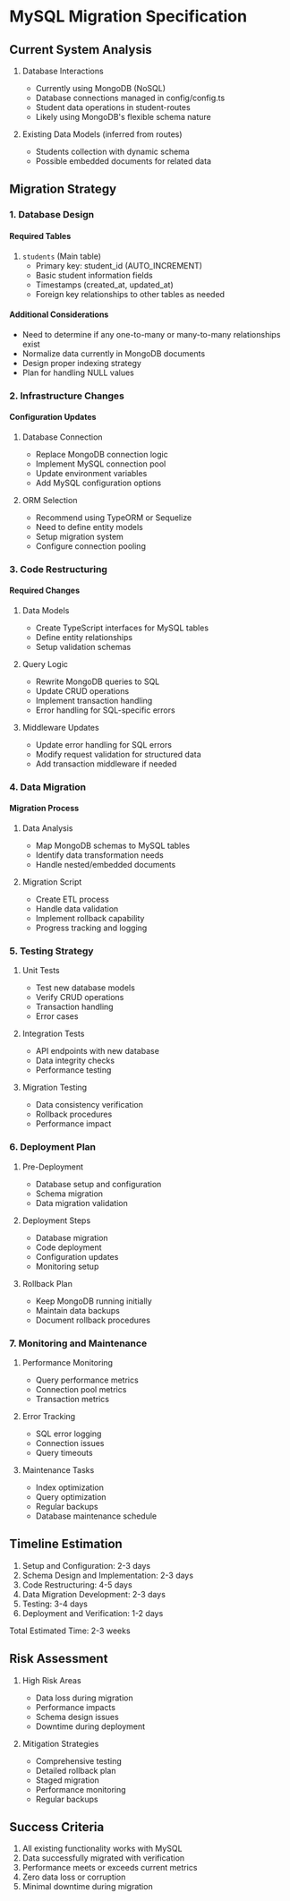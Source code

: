 # MySQL Migration Specification

## Current System Analysis

1. Database Interactions

   - Currently using MongoDB (NoSQL)
   - Database connections managed in config/config.ts
   - Student data operations in student-routes
   - Likely using MongoDB's flexible schema nature

2. Existing Data Models (inferred from routes)
   - Students collection with dynamic schema
   - Possible embedded documents for related data

## Migration Strategy

### 1. Database Design

#### Required Tables

1. `students` (Main table)
   - Primary key: student_id (AUTO_INCREMENT)
   - Basic student information fields
   - Timestamps (created_at, updated_at)
   - Foreign key relationships to other tables as needed

#### Additional Considerations

- Need to determine if any one-to-many or many-to-many relationships exist
- Normalize data currently in MongoDB documents
- Design proper indexing strategy
- Plan for handling NULL values

### 2. Infrastructure Changes

#### Configuration Updates

1. Database Connection

   - Replace MongoDB connection logic
   - Implement MySQL connection pool
   - Update environment variables
   - Add MySQL configuration options

2. ORM Selection
   - Recommend using TypeORM or Sequelize
   - Need to define entity models
   - Setup migration system
   - Configure connection pooling

### 3. Code Restructuring

#### Required Changes

1. Data Models

   - Create TypeScript interfaces for MySQL tables
   - Define entity relationships
   - Setup validation schemas

2. Query Logic

   - Rewrite MongoDB queries to SQL
   - Update CRUD operations
   - Implement transaction handling
   - Error handling for SQL-specific errors

3. Middleware Updates
   - Update error handling for SQL errors
   - Modify request validation for structured data
   - Add transaction middleware if needed

### 4. Data Migration

#### Migration Process

1. Data Analysis

   - Map MongoDB schemas to MySQL tables
   - Identify data transformation needs
   - Handle nested/embedded documents

2. Migration Script
   - Create ETL process
   - Handle data validation
   - Implement rollback capability
   - Progress tracking and logging

### 5. Testing Strategy

1. Unit Tests

   - Test new database models
   - Verify CRUD operations
   - Transaction handling
   - Error cases

2. Integration Tests

   - API endpoints with new database
   - Data integrity checks
   - Performance testing

3. Migration Testing
   - Data consistency verification
   - Rollback procedures
   - Performance impact

### 6. Deployment Plan

1. Pre-Deployment

   - Database setup and configuration
   - Schema migration
   - Data migration validation

2. Deployment Steps

   - Database migration
   - Code deployment
   - Configuration updates
   - Monitoring setup

3. Rollback Plan
   - Keep MongoDB running initially
   - Maintain data backups
   - Document rollback procedures

### 7. Monitoring and Maintenance

1. Performance Monitoring

   - Query performance metrics
   - Connection pool metrics
   - Transaction metrics

2. Error Tracking

   - SQL error logging
   - Connection issues
   - Query timeouts

3. Maintenance Tasks
   - Index optimization
   - Query optimization
   - Regular backups
   - Database maintenance schedule

## Timeline Estimation

1. Setup and Configuration: 2-3 days
2. Schema Design and Implementation: 2-3 days
3. Code Restructuring: 4-5 days
4. Data Migration Development: 2-3 days
5. Testing: 3-4 days
6. Deployment and Verification: 1-2 days

Total Estimated Time: 2-3 weeks

## Risk Assessment

1. High Risk Areas

   - Data loss during migration
   - Performance impacts
   - Schema design issues
   - Downtime during deployment

2. Mitigation Strategies
   - Comprehensive testing
   - Detailed rollback plan
   - Staged migration
   - Performance monitoring
   - Regular backups

## Success Criteria

1. All existing functionality works with MySQL
2. Data successfully migrated with verification
3. Performance meets or exceeds current metrics
4. Zero data loss or corruption
5. Minimal downtime during migration
